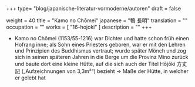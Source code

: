 +++
type= "blog/japanische-literatur-vormoderne/autoren"
draft = false

weight = 40
title = "Kamo no Chōmei"
japanese = "鴨 長明"
translation = ""
occupation = ""
works = [
  "16-hojoki"
]
description = ""
+++

- Kamo no Chômei (1153/55-1216) war Dichter und hatte schon früh einen Hofrang inne; als Sohn
eines Priesters geboren, war er mit den Lehren und Prinzipien des Buddhismus vertraut; wurde später
Mönch und zog sich in seinen späteren Jahren in die Berge um die Provinz Mino zurück und baute
dort eine kleine Hütte, auf die sich auch der Titel Hōjōki 方丈記 („Aufzeichnungen von 3,3m²“)
bezieht -> Maße der Hütte, in welcher er gelebt hat
